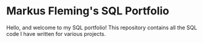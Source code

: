 # Markus Fleming's SQL Portfolio

Hello, and welcome to my SQL portfolio! 
This repository contains all the SQL code I have written for various projects.
